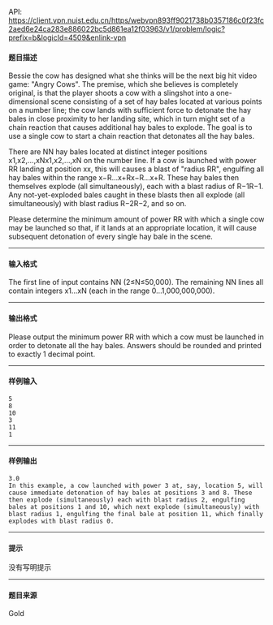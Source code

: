 API: https://client.vpn.nuist.edu.cn/https/webvpn893ff9021738b0357186c0f23fc2aed6e24ca283e886022bc5d861ea12f03963/v1/problem/logic?prefix=b&logicId=4509&enlink-vpn

#### 题目描述

Bessie the cow has designed what she thinks will be the next big hit video game: "Angry Cows". The premise, which she believes is completely original, is that the player shoots a cow with a slingshot into a one-dimensional scene consisting of a set of hay bales located at various points on a number line; the cow lands with sufficient force to detonate the hay bales in close proximity to her landing site, which in turn might set of a chain reaction that causes additional hay bales to explode. The goal is to use a single cow to start a chain reaction that detonates all the hay bales.

There are NN hay bales located at distinct integer positions x1,x2,…,xNx1,x2,…,xN on the number line. If a cow is launched with power RR landing at position xx, this will causes a blast of "radius RR", engulfing all hay bales within the range x−R…x+Rx−R…x+R. These hay bales then themselves explode (all simultaneously), each with a blast radius of R−1R−1. Any not-yet-exploded bales caught in these blasts then all explode (all simultaneously) with blast radius R−2R−2, and so on.

Please determine the minimum amount of power RR with which a single cow may be launched so that, if it lands at an appropriate location, it will cause subsequent detonation of every single hay bale in the scene.

---

#### 输入格式

The first line of input contains NN (2≤N≤50,000). The remaining NN lines all contain integers x1…xN (each in the range 0…1,000,000,000).

---

#### 输出格式

Please output the minimum power RR with which a cow must be launched in order to detonate all the hay bales. Answers should be rounded and printed to exactly 1 decimal point.

---

#### 样例输入
```
5
8
10
3
11
1
```

---

#### 样例输出
```
3.0
In this example, a cow launched with power 3 at, say, location 5, will cause immediate detonation of hay bales at positions 3 and 8. These then explode (simultaneously) each with blast radius 2, engulfing bales at positions 1 and 10, which next explode (simultaneously) with blast radius 1, engulfing the final bale at position 11, which finally explodes with blast radius 0.
```

---

#### 提示

没有写明提示

---

#### 题目来源

Gold